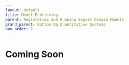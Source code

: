 ```yaml
---
layout: default
title: Model Publishing
parent: Registering and Running Expert Domain Models
grand_parent: Bottom Up Quantitative Systems
nav_order: 2
---
```


# Coming Soon